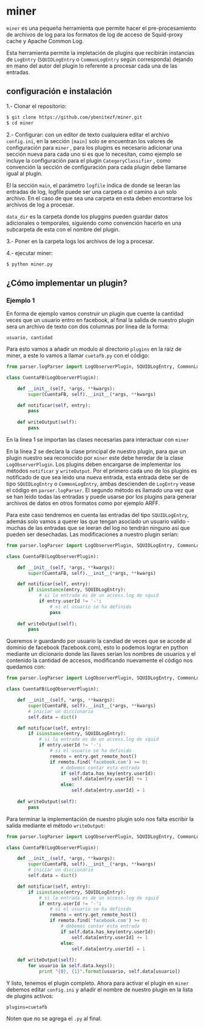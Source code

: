 # miner

```miner``` es una pequeña herramienta que permite hacer el pre-procesamiento de archivos de log para los formatos de log de acceso de Squid-proxy cache y Apache Common Log.

Esta herramienta permite la impletación de plugins que recibirán instancias de ```LogEntry``` (```SQUIDLogEntry``` o ```CommonLogEntry``` según corresponda) dejando en mano del autor del plugin lo referente a procesar cada una de las entradas.

## configuración e instalación

1.- Clonar el repositorio:
```bash
$ git clone https://github.com/ybenitezf/miner.git
$ cd miner
```
2.- Configurar: con un editor de texto cualquiera editar el archivo ```config.ini```, en la sección ```[main]``` solo se encuentran los valores de configuración para ```miner``` , para los plugins es necesario adicionar una sección nueva para cada uno si es que lo necesitan, como ejemplo se incluye la configuración para el plugin ```CategoryClassifier``` , como convención la sección de configuración para cada plugin debe llamarse igual al plugin.

El la sección ```main```, el parámetro ```logfile``` indica de donde se leeran las entradas de log, logfile puede ser una carpeta o el camino a un solo archivo. En el caso de que sea una carpeta en esta deben encontrarse los archivos de log a procesar. 

```data_dir``` es la carpeta donde los pluggins pueden guardar datos adicionales o temporales, siguiendo como convención hacerlo en una subcarpeta de esta con el nombre del plugin.

3.- Poner en la carpeta logs los archivos de log a procesar.

4.- ejecutar miner:

```bash
$ python miner.py
```

## ¿Cómo implementar un plugin?

### Ejemplo 1

En forma de ejemplo vamos construir un plugin que cuente la cantidad veces que un usuario entro en facebook, al final la salida de nuestro plugin sera un archivo de texto con dos columnas por linea de la forma:

```usuario, cantidad```

Para esto vamos a añadir un modulo al directorio ```plugins``` en la raíz de miner, a este lo vamos a llamar ```cuetafb.py``` con el código:

```python
from parser.logParser import LogObserverPlugin, SQUIDLogEntry, CommonLogEntry

class CuentaFB(LogObserverPlugin):

    def __init__(self, *args, **kwargs):
        super(CuentaFB, self).__init__(*args, **kwargs)

    def notificar(self, entry):
        pass
    
    def writeOutput(self):
        pass
```

En la línea 1 se importan las clases necesarias para interactuar con ```miner```

En la línea 2 se declara la clase principal de nuestro plugin, para que un plugin nuestro sea reconocido por ```miner``` este debe heredar de la clase ```LogObserverPlugin```. Los plugins deben encargarse de implementar los métodos ```notificar``` y ```writeOutput```. Por el primero cada uno de los plugins es notificado de que sea leido una nueva entrada, esta entrada debe ser de tipo ```SQUIDLogEntry``` o ```CommonLogEntry```, ambas descienden de ```LogEntry``` vease el código en ```parser.logParser```. El segundo método es llamado una vez que se han leido todas las entradas y puede usarse por los plugins para generar archivos de datos en otros formatos como por ejemplo ARFF.

Para este caso tendremos en cuenta las entradas del tipo ```SQUIDLogEntry```, además solo vamos a querer las que tengan asociado un usuario valido - muchas de las entradas que se leeran del log no tendrán ninguno asi que pueden ser desechadas. Las modificaciones a nuestro plugin serían:

```python
from parser.logParser import LogObserverPlugin, SQUIDLogEntry, CommonLogEntry

class CuentaFB(LogObserverPlugin):

    def __init__(self, *args, **kwargs):
        super(CuentaFB, self).__init__(*args, **kwargs)

    def notificar(self, entry):
        if isinstance(entry, SQUIDLogEntry):
            # si la entrada es de un access.log de squid
            if entry.userId != '-':
                # si el usuario se ha definido
                pass
    
    def writeOutput(self):
        pass
```

Queremos ir guardando por usuario la candiad de veces que se accede al dominio de facebook (facebook.com), esto lo podemos lograr en python mediante un dicionario donde las llaves serían los nombres de usuarios y el contenido la cantidad de accesos, modificando nuevamente el código nos quedamos con:

```python
from parser.logParser import LogObserverPlugin, SQUIDLogEntry, CommonLogEntry

class CuentaFB(LogObserverPlugin):

    def __init__(self, *args, **kwargs):
        super(CuentaFB, self).__init__(*args, **kwargs)
        # iniciar un diccionario
        self.data = dict()

    def notificar(self, entry):
        if isinstance(entry, SQUIDLogEntry):
            # si la entrada es de un access.log de squid
            if entry.userId != '-':
                # si el usuario se ha definido
                remoto = entry.get_remote_host()
                if remoto.find('facebook.com') >= 0:
                    # debemos contar esta entrada
                    if self.data.has_key(entry.userId):
                        self.data[entry.userId] += 1
                    else:
                        self.data[entry.userId] = 1
    
    def writeOutput(self):
        pass
```

Para terminar la implementación de nuestro plugin solo nos falta escribir la salida mediante el método ```writeOutput```:

```python
from parser.logParser import LogObserverPlugin, SQUIDLogEntry, CommonLogEntry

class CuentaFB(LogObserverPlugin):

    def __init__(self, *args, **kwargs):
        super(CuentaFB, self).__init__(*args, **kwargs)
        # iniciar un diccionario
        self.data = dict()

    def notificar(self, entry):
        if isinstance(entry, SQUIDLogEntry):
            # si la entrada es de un access.log de squid
            if entry.userId != '-':
                # si el usuario se ha definido
                remoto = entry.get_remote_host()
                if remoto.find('facebook.com') >= 0:
                    # debemos contar esta entrada
                    if self.data.has_key(entry.userId):
                        self.data[entry.userId] += 1
                    else:
                        self.data[entry.userId] = 1
    
    def writeOutput(self):
        for usuario in self.data.keys():
            print "{0}, {1}".format(usuario, self.data[usuario])
```

Y listo, tenemos el plugin completo. Ahora para activar el plugin en ```miner``` debemos editar ```config.ini``` y añadir el nombre de nuestro plugin en la lista de plugins activos:

```
plugins=cuetafb
```
Noten que no se agrega el ```.py``` al final.

